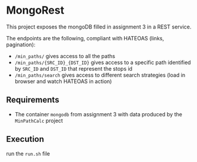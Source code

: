 # MongoRest

This project exposes the mongoDB filled in assignment 3 in a REST service.

The endpoints are the following, compliant with HATEOAS (links, pagination):

- `/min_paths/` gives access to all the paths
- `/min_paths/{SRC_ID}_{DST_ID}` gives access to a specific path identified by `SRC_ID` and `DST_ID` that represent the stops id
- `/min_paths/search` gives access to different search strategies (load in browser and watch HATEOAS in action)

## Requirements

- The container `mongodb` from assignment 3 with data produced by the `MinPathCalc` project

## Execution

run the `run.sh` file
